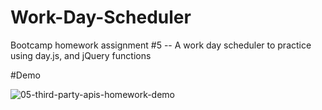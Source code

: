 # Work-Day-Scheduler
Bootcamp homework assignment #5 -- A work day scheduler to practice using day.js, and jQuery functions

#Demo


![05-third-party-apis-homework-demo](https://user-images.githubusercontent.com/121985800/222028866-41107cb0-5d85-49e3-8285-eef0349263dd.gif)
